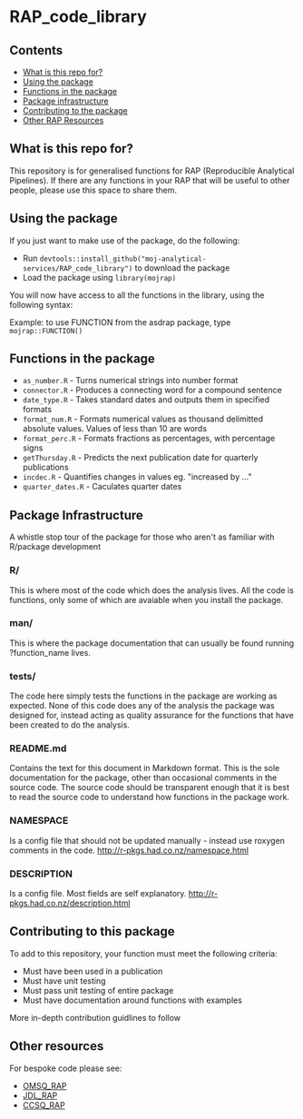 # RAP_code_library

## Contents
* [What is this repo for?](#what-is-this-repo-for)
* [Using the package](#using-the-package)
* [Functions in the package](#functions-in-the-package)
* [Package infrastructure](package-infrastructure)
* [Contributing to the package](contributiong-to-the-package)
* [Other RAP Resources](other-resources)

## What is this repo for?
This repository is for generalised functions for RAP (Reproducible Analytical Pipelines). If there are any functions in your RAP that will be useful to other people, please use this space to share them. 

## Using the package

If you just want to make use of the package, do the following:

* Run `devtools::install_github("moj-analytical-services/RAP_code_library")` to download the package
* Load the package using `library(mojrap)`

You will now have access to all the functions in the library, using the following syntax:

Example: to use FUNCTION from the asdrap package, type `mojrap::FUNCTION()`

## Functions in the package

* `as_number.R` - Turns numerical strings into number format
* `connector.R` - Produces a connecting word for a compound sentence
* `date_type.R` - Takes standard dates and outputs them in specified formats
* `format_num.R` - Formats numerical values as thousand delimitted absolute values. Values of less than 10 are words
* `format_perc.R` - Formats fractions as percentages, with percentage signs
* `getThursday.R` - Predicts the next publication date for quarterly publications
* `incdec.R` - Quantifies changes in values eg. "increased by ..."
* `quarter_dates.R` - Caculates quarter dates


## Package Infrastructure
A whistle stop tour of the package for those who aren't as familiar with R/package development 

### R/
This is where most of the code which does the analysis lives. All the code is functions, only some of which are avaiable when you install the package.

### man/
This is where the package documentation that can usually be found running ?function_name lives. 

### tests/
The code here simply tests the functions in the package are working as expected. None of this code does any of the analysis the package was designed for, instead acting as quality assurance for the functions that have been created to do the analysis.

### README.md
Contains the text for this document in Markdown format. This is the sole documentation for the package, other than occasional comments in the source code. The source code should be transparent enough that it is best to read the source code to understand how functions in the package work.

### NAMESPACE
Is a config file that should not be updated manually - instead use roxygen comments in the code. http://r-pkgs.had.co.nz/namespace.html

### DESCRIPTION
Is a config file. Most fields are self explanatory. http://r-pkgs.had.co.nz/description.html

## Contributing to this package

To add to this repository, your function must meet the following criteria:
* Must have been used in a publication
* Must have unit testing
* Must pass unit testing of entire package
* Must have documentation around functions with examples

More in-depth contribution guidlines to follow

## Other resources

For bespoke code please see:
* [OMSQ_RAP](https://github.com/moj-analytical-services/OMSQ_RAP)
* [JDL_RAP](https://github.com/moj-analytical-services/JDL_RAP)
* [CCSQ_RAP](https://github.com/moj-analytical-services/CCSQ_RAP)
